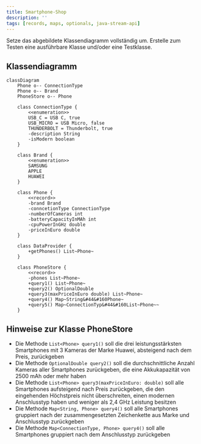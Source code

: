 ```yaml
---
title: Smartphone-Shop
description: ''
tags: [records, maps, optionals, java-stream-api]
---
```


Setze das abgebildete Klassendiagramm vollständig um. Erstelle zum Testen eine
ausführbare Klasse und/oder eine Testklasse.

## Klassendiagramm

```mermaid
classDiagram
    Phone o-- ConnectionType
    Phone o-- Brand
    PhoneStore o-- Phone

    class ConnectionType {
        <<enumeration>>
        USB_C = USB C, true
        USB_MICRO = USB Micro, false
        THUNDERBOLT = Thunderbolt, true
        -description String
        -isModern boolean
    }

    class Brand {
        <<enumeration>>
        SAMSUNG
        APPLE
        HUAWEI
    }

    class Phone {
        <<record>>
        -brand Brand
        -conncetionType ConnectionType
        -numberOfCameras int
        -batteryCapacityInMAh int
        -cpuPowerInGHz double
        -priceInEuro double
    }

    class DataProvider {
        +getPhones() List~Phone~
    }

    class PhoneStore {
        <<record>>
        -phones List~Phone~
        +query1() List~Phone~
        +query2() OptionalDouble
        +query3(maxPriceInEuro double) List~Phone~
        +query4() Map~String&#44&#160Phone~
        +query5() Map~ConnectionTyp&#44&#160List~Phone~~
    }
```

## Hinweise zur Klasse PhoneStore

- Die Methode `List<Phone> query1()` soll die drei leistungsstärksten
  Smartphones mit 3 Kameras der Marke Huawei, absteigend nach dem Preis,
  zurückgeben
- Die Methode `OptionalDouble query2()` soll die durchschnittliche Anzahl
  Kameras aller Smartphones zurückgeben, die eine Akkukapazität von 2500 mAh
  oder mehr haben
- Die Methode `List<Phone> query3(maxPriceInEuro: double)` soll alle Smartphones
  aufsteigend nach Preis zurückgeben, die den eingehenden Höchstpreis nicht
  überschreiten, einen modernen Anschlusstyp haben und weniger als 2,4 GHz
  Leistung besitzen
- Die Methode `Map<String, Phone> query4()` soll alle Smartphones gruppiert nach
  der zusammengesetzten Zeichenkette aus Marke und Anschlusstyp zurückgeben
- Die Methode `Map<ConnectionType, Phone> query4()` soll alle Smartphones
  gruppiert nach dem Anschlusstyp zurückgeben
